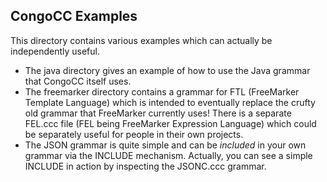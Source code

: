 ## CongoCC Examples

This directory contains various examples which can actually be independently useful. 
  * The java directory gives an example of how to use the Java grammar that CongoCC itself uses.
  * The freemarker directory contains a grammar for FTL (FreeMarker Template Language) which is intended to eventually replace the crufty old grammar that FreeMarker currently uses! There is a separate FEL.ccc file (FEL being FreeMarker Expression Language) which could be separately useful for people in their own projects.
  * The JSON grammar is quite simple and can be *included* in your own grammar via the INCLUDE mechanism. Actually, you can see a simple INCLUDE in action by inspecting the JSONC.ccc grammar.

